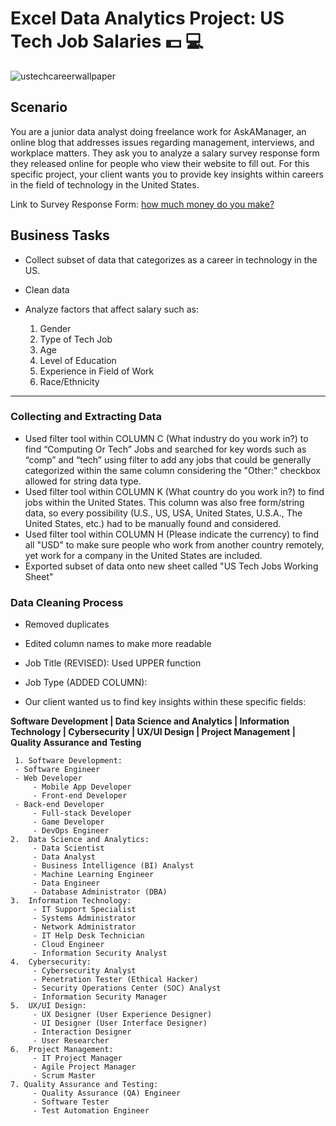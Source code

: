 # Excel Data Analytics Project: US Tech Job Salaries 💵 💻

![ustechcareerwallpaper](https://github.com/julesjuliano0721/Excel_Data_Analytics_Project-Salary_Survey/assets/136859698/234f88fb-beb0-47e1-8252-1a65ed69e347)

## Scenario
You are a junior data analyst doing freelance work for AskAManager, an online blog that addresses issues regarding management, interviews, and workplace matters. They ask you to analyze a salary survey response form they released online for people who view their website to fill out. For this specific project, your client wants you to provide key insights within careers in the field of technology in the United States.

Link to Survey Response Form: [how much money do you make?](https://www.askamanager.org/2021/04/how-much-money-do-you-make-4.html)


## Business Tasks

 - Collect subset of data that categorizes as a career in technology in the US.
 - Clean data
 - Analyze factors that affect salary such as:
   
   1. Gender
   2. Type of Tech Job 
   3. Age
   4. Level of Education
   5. Experience in Field of Work
   6. Race/Ethnicity


---


### Collecting and Extracting Data 

 - Used filter tool within COLUMN C (What industry do you work in?) to find “Computing Or Tech” Jobs and searched for key words such as “comp” and “tech” using filter to add any jobs that could be generally categorized within the same column considering the "Other:" checkbox allowed for string data type.
 - Used filter tool within COLUMN K (What country do you work in?) to find jobs within the United States. This column was also free form/string data, so every possibility  (U.S., US, USA, United States, U.S.A., The United States, etc.) had to be manually found and considered.
 - Used filter tool within COLUMN H (Please indicate the currency) to find all "USD" to make sure people who work from another country remotely, yet work for a company in the United States are included.
 - Exported subset of data onto new sheet called "US Tech Jobs Working Sheet"


### Data Cleaning Process

 - Removed duplicates
 - Edited column names to make more readable
 - Job Title (REVISED): Used UPPER function
 - Job Type (ADDED COLUMN):
   
  - Our client wanted us to find key insights within these specific fields:
    
   **Software Development | Data Science and Analytics | Information Technology | Cybersecurity | UX/UI Design | Project Management | Quality Assurance and Testing**
   
     1. Software Development:
   	 - Software Engineer
  	 - Web Developer
      	 - Mobile App Developer
     	 - Front-end Developer
   	 - Back-end Developer
      	 - Full-stack Developer
     	 - Game Developer
      	 - DevOps Engineer
    2.	Data Science and Analytics:
      	 - Data Scientist
       	 - Data Analyst
       	 - Business Intelligence (BI) Analyst
       	 - Machine Learning Engineer
       	 - Data Engineer
       	 - Database Administrator (DBA)
    3.	Information Technology:
       	 - IT Support Specialist
       	 - Systems Administrator
       	 - Network Administrator
       	 - IT Help Desk Technician
       	 - Cloud Engineer
       	 - Information Security Analyst
    4.	Cybersecurity:
       	 - Cybersecurity Analyst
       	 - Penetration Tester (Ethical Hacker)
       	 - Security Operations Center (SOC) Analyst
       	 - Information Security Manager
    5.	UX/UI Design:
       	 - UX Designer (User Experience Designer)
       	 - UI Designer (User Interface Designer)
       	 - Interaction Designer
       	 - User Researcher
    6.	Project Management:
       	 - IT Project Manager
       	 - Agile Project Manager
       	 - Scrum Master
    7. Quality Assurance and Testing:
       	 - Quality Assurance (QA) Engineer
       	 - Software Tester
       	 - Test Automation Engineer








